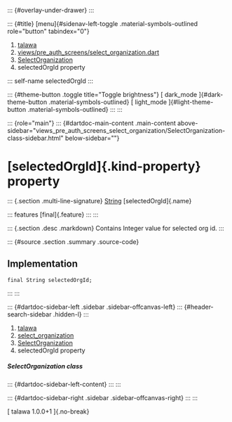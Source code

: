 ::: {#overlay-under-drawer}
:::

::: {#title}
[menu]{#sidenav-left-toggle .material-symbols-outlined role="button"
tabindex="0"}

1.  [talawa](../../index.html)
2.  [views/pre_auth_screens/select_organization.dart](../../views_pre_auth_screens_select_organization/)
3.  [SelectOrganization](../../views_pre_auth_screens_select_organization/SelectOrganization-class.html)
4.  selectedOrgId property

::: self-name
selectedOrgId
:::

::: {#theme-button .toggle title="Toggle brightness"}
[ dark_mode ]{#dark-theme-button .material-symbols-outlined} [
light_mode ]{#light-theme-button .material-symbols-outlined}
:::
:::

::: {role="main"}
::: {#dartdoc-main-content .main-content above-sidebar="views_pre_auth_screens_select_organization/SelectOrganization-class-sidebar.html" below-sidebar=""}
<div>

# [selectedOrgId]{.kind-property} property

</div>

::: {.section .multi-line-signature}
[String](https://api.flutter.dev/flutter/dart-core/String-class.html)
[selectedOrgId]{.name}

::: features
[final]{.feature}
:::
:::

::: {.section .desc .markdown}
Contains Integer value for selected org id.
:::

::: {#source .section .summary .source-code}
## Implementation

``` language-dart
final String selectedOrgId;
```
:::
:::

::: {#dartdoc-sidebar-left .sidebar .sidebar-offcanvas-left}
::: {#header-search-sidebar .hidden-l}
:::

1.  [talawa](../../index.html)
2.  [select_organization](../../views_pre_auth_screens_select_organization/)
3.  [SelectOrganization](../../views_pre_auth_screens_select_organization/SelectOrganization-class.html)
4.  selectedOrgId property

##### SelectOrganization class

::: {#dartdoc-sidebar-left-content}
:::
:::

::: {#dartdoc-sidebar-right .sidebar .sidebar-offcanvas-right}
:::
:::

[ talawa 1.0.0+1 ]{.no-break}
